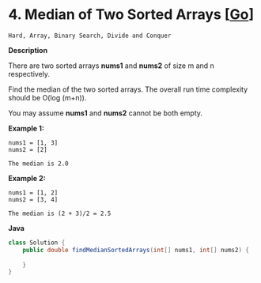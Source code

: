 # 4. Median of Two Sorted Arrays [[Go](https://github.com/Apollo4634/LeetCode/tree/master/src/array/solution/MedianOfTwoSortedArrays_4.java)]

```Hard, Array, Binary Search, Divide and Conquer```

**Description**

There are two sorted arrays **nums1** and **nums2** of size m and n respectively.

Find the median of the two sorted arrays. The overall run time complexity should be O(log (m+n)).

You may assume **nums1** and **nums2** cannot be both empty.

**Example 1:**

```
nums1 = [1, 3]
nums2 = [2]

The median is 2.0
```

**Example 2:**

```
nums1 = [1, 2]
nums2 = [3, 4]

The median is (2 + 3)/2 = 2.5
```

**Java**

```java
class Solution {
    public double findMedianSortedArrays(int[] nums1, int[] nums2) {
        
    }
}
```

